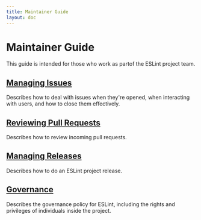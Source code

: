 ```yaml
---
title: Maintainer Guide
layout: doc
---
```

<!-- Note: No pull requests accepted for this file. See README.md in the root directory for details. -->

# Maintainer Guide

This guide is intended for those who work as partof the ESLint project team.

## [Managing Issues](issues.html)

Describes how to deal with issues when they're opened, when interacting with users, and how to close them effectively.

## [Reviewing Pull Requests](pullrequests.html)

Describes how to review incoming pull requests.

## [Managing Releases](releases.html)

Describes how to do an ESLint project release.

## [Governance](governance.html)

Describes the governance policy for ESLint, including the rights and privileges of individuals inside the project.
